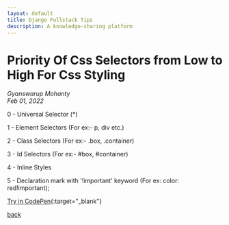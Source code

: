 ```yaml
---
layout: default
title: Django Fullstack Tips
description: A knowledge-sharing platform
---
```


# Priority Of Css Selectors from Low to High For Css Styling

_Gyanswarup Mohanty_  
_Feb 01, 2022_  

0 - Universal Selector (*)

1 - Element Selectors (For ex:- p, div etc.)

2 - Class Selectors (For ex:- .box, .container)

3 - Id Selectors (For ex:- #box, #container)

4 - Inline Styles

5 - Declaration mark with '!important' keyword (For ex: color: red!important);

[Try in CodePen](https://codepen.io/Gyani007/pen/RwjabKN){:target="\_blank"}

[back](../)
